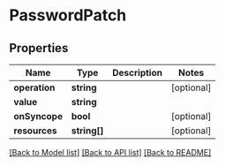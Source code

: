 # PasswordPatch

## Properties
Name | Type | Description | Notes
------------ | ------------- | ------------- | -------------
**operation** | **string** |  | [optional] 
**value** | **string** |  | 
**onSyncope** | **bool** |  | [optional] 
**resources** | **string[]** |  | [optional] 

[[Back to Model list]](../README.md#documentation-for-models) [[Back to API list]](../README.md#documentation-for-api-endpoints) [[Back to README]](../README.md)



